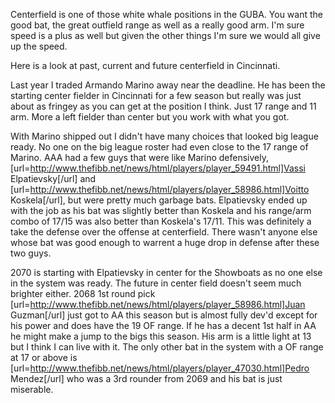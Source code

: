 Centerfield is one of those white whale positions in the GUBA.  You want the good bat, the great outfield range as well as a really good arm.  I'm sure speed is a plus as well but given the other things I'm sure we would all give up the speed.  

Here is a look at past, current and future centerfield in Cincinnati.  

Last year I traded Armando Marino away near the deadline.  He has been the starting center fielder in Cincinnati for a few season but really was just about as fringey as you can get at the position I think.  Just 17 range and 11 arm.  More a left fielder than center but you work with what you got.

With Marino shipped out I didn't have many choices that looked big league ready.  No one on the big league roster had even close to the 17 range of Marino.  AAA had a few guys that were like Marino defensively, [url=http://www.thefibb.net/news/html/players/player_59491.html]Vassi Elpatievsky[/url] and [url=http://www.thefibb.net/news/html/players/player_58986.html]Voitto Koskela[/url], but were pretty much garbage bats. Elpatievsky ended up with the job as his bat was slightly better than Koskela and his range/arm combo of 17/15 was also better than Koskela's 17/11.  This was definitely a take the defense over the offense at centerfield.  There wasn't anyone else whose bat was good enough to warrent a huge drop in defense after these two guys.

2070 is starting with Elpatievsky in center for the Showboats as no one else in the system was ready.  The future in center field doesn't seem much brighter either.  2068 1st round pick [url=http://www.thefibb.net/news/html/players/player_58986.html]Juan Guzman[/url] just got to AA this season but is almost fully dev'd except for his power and does have the 19 OF range.  If he has a decent 1st half in AA he might make a jump to the bigs this season.  His arm is a little light at 13 but I think I can live with it.
The only other bat in the system with a OF range at 17 or above is [url=http://www.thefibb.net/news/html/players/player_47030.html]Pedro Mendez[/url] who was a 3rd rounder from 2069 and his bat is just miserable.  


